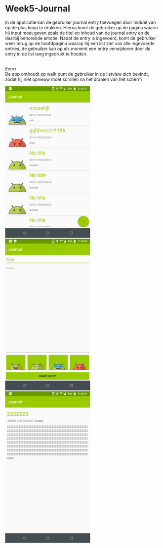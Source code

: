 # Week5-Journal

In de applicatie kan de gebruiker journal entry toevoegen door middel van op de plus knop te drukken. Hierna komt de gebruiker op de pagina 
waarin hij input moet geven zoals de titel en inhoud van de journal entry en de daarbij behorende emotie. Nadat de entry is ingevoerd, komt
de gebruiker weer terug op de hoofdpagina waarop hij een list ziet van alle ingevoerde entries, de gebruiker kan op elk moment een entry verwijderen door de entry in de list lang ingedrukt te houden.

<br><i>Extra</i>
<br>De app onthoudt op welk punt de gebruiker in de listview zich bevindt, zodat hij niet opnieuw moet scrollen na het draaien van het scherm

<p float="left">
  <img src="https://github.com/Kennitos/Week5-Journal/blob/master/doc/screen_home.png" width="275" height="490">
  <img src="https://github.com/Kennitos/Week5-Journal/blob/master/doc/screen_input.png" width="275" height="490">
  <img src="https://github.com/Kennitos/Week5-Journal/blob/master/doc/screen_detail.png" width="275" height="490">
</p>
